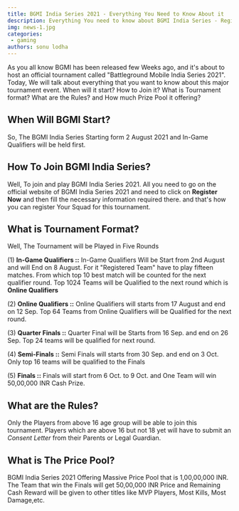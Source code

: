 ```yaml
---
title: BGMI India Series 2021 - Everything You Need to Know About it
description: Everything You need to know about BGMI India Series - Registration Process, Qualifiers, and Prize Pool
img: news-1.jpg
categories: 
 - gaming
authors: sonu lodha
---
```


As you all know BGMI has been released few Weeks ago, and it's about to host an official tournament called "Battleground Mobile India Series 2021". Today, We will talk about everything that you want to know about this major tournament event. When will it start? How to Join it? What is Tournament format? What are the Rules? and How much Prize Pool it offering?

## When Will BGMI Start? 
So, The BGMI India Series Starting form 2 August 2021 and In-Game Qualifiers will be held first.

## How To Join BGMI India Series?
Well, To join and play BGMI India Series 2021. All you need to go on the official website of BGMI India Series 2021 and need to click on **Register Now** and then fill the necessary information required there. and that's how you can register Your Squad for this tournament.

## What is Tournament Format?
Well, The Tournament will be Played in Five Rounds

(1) **In-Game Qualifiers ::** In-Game Qualifiers Will be Start from 2nd August and will End on 8 August. For it "Registered Team" have to play fifteen matches. From which top 10 best match will be counted for the next qualifier round. Top 1024 Teams will be Qualified to the next round which is **Online Qualifiers**

(2) **Online Qualifiers ::** Online Qualifiers will starts from 17 August and end on 12 Sep. Top 64 Teams from Online Qualifiers will be Qualified for the next round.

(3) **Quarter Finals ::** Quarter Final will be Starts from 16 Sep. and end on 26 Sep. Top 24 teams will be qualified for next round.

(4) **Semi-Finals ::** Semi Finals will starts from 30 Sep. and end on 3 Oct. Only top 16 teams will be qualified to the Finals

(5) **Finals ::** Finals will start from 6 Oct. to 9 Oct. and One Team will win 50,00,000 INR Cash Prize.

## What are the Rules?
Only the Players from above 16 age group will be able to join this tournament. Players which are above 16 but not 18 yet will have to submit an _Consent Letter_  from their Parents or Legal Guardian.

## What is The Price Pool?
BGMI India Series 2021 Offering Massive Price Pool that is 1,00,00,000 INR. The Team that win the Finals will get 50,00,000 INR Price and Remaining Cash Reward will be given to other titles like MVP Players, Most Kills, Most Damage,etc.